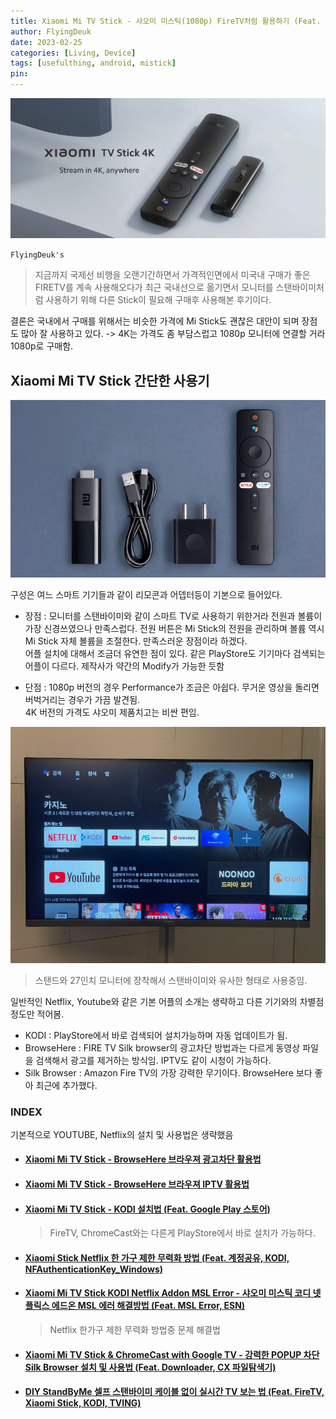 ```yaml
---
title: Xiaomi Mi TV Stick - 샤오미 미스틱(1080p) FireTV처럼 활용하기 (Feat. KODI, BrowseHere) <2023.9.2 Updated>
author: FlyingDeuk
date: 2023-02-25 
categories: [Living, Device]
tags: [usefulthing, android, mistick]
pin:
---
```


![mistick](/img/living/mistick/mistick.jpg)


`FlyingDeuk's`
> 지금까지 국제선 비행을 오랜기간하면서 가격적인면에서 미국내 구매가 좋은 FIRETV를 계속 사용해오다가 최근 국내선으로 옮기면서 모니터를 스탠바이미처럼 사용하기 위해 다른 Stick이 필요해 구매후 사용해본 후기이다. 

결론은 국내에서 구매를 위해서는 비슷한 가격에 Mi Stick도 괜찮은 대안이 되며 장점도 많아 잘 사용하고 있다. -> 4K는 가격도 좀 부담스럽고 1080p 모니터에 연결할 거라 1080p로 구매함. 

## Xiaomi Mi TV Stick 간단한 사용기

![mistick](/img/living/mistick/mistick0.jpg)

구성은 여느 스마트 기기들과 같이 리모콘과 어뎁터등이 기본으로 들어있다. 

- 장점 : 모니터를 스탠바이미와 같이 스마트 TV로 사용하기 위한거라 전원과 볼륨이 가장 신경쓰였으나 만족스럽다. 전원 버튼은 Mi Stick의 전원을 관리하며 볼륨 역시 Mi Stick 자체 볼륨을 조절한다. 만족스러운 장점이라 하겠다. <br>
어플 설치에 대해서 조금더 유연한 점이 있다. 같은 PlayStore도 기기마다 검색되는 어플이 다르다. 제작사가 약간의 Modify가 가능한 듯함

- 단점 : 1080p 버전의 경우 Performance가 조금은 아쉽다. 무거운 영상을 돌리면 버벅거리는 경우가 가끔 발견됨. <br>
4K 버전의 가격도 샤오미 제품치고는 비싼 편임.

![mistick](/img/living/mistick/mistick1.jpg)
> 스탠드와 27인치 모니터에 장착해서 스탠바이미와 유사한 형태로 사용중임. 

일반적인 Netflix, Youtube와 같은 기본 어플의 소개는 생략하고 다른 기기와의 차별점 정도만 적어봄. 

- KODI : PlayStore에서 바로 검색되어 설치가능하며 자동 업데이트가 됨. 
- BrowseHere : FIRE TV Silk browser의 광고차단 방법과는 다르게 동영상 파일을 검색해서 광고를 제거하는 방식임. IPTV도 같이 시청이 가능하다. 
- Silk Browser : Amazon Fire TV의 가장 강력한 무기이다. BrowseHere 보다 좋아 최근에 추가했다. 

### INDEX
기본적으로 YOUTUBE, Netflix의 설치 및 사용법은 생략했음

- #### [Xiaomi Mi TV Stick - BrowseHere 브라우져 광고차단 활용법](/posts/MiStick-browsehere/)

- #### [Xiaomi Mi TV Stick - BrowseHere 브라우져 IPTV 활용법](/posts/MiStick-iptv/)

- #### [Xiaomi Mi TV Stick - KODI 설치법 (Feat. Google Play 스토어)](/posts/MiStick-kodi/)
    > FireTV, ChromeCast와는 다른게 PlayStore에서 바로 설치가 가능하다. 
- #### [Xiaomi Stick Netflix 한 가구 제한 무력화 방법 (Feat. 계정공유, KODI, NFAuthenticationKey_Windows)](/posts/Xiaomi-netflix/)

- #### [Xiaomi Mi TV Stick KODI Netflix Addon MSL Error - 샤오미 미스틱 코디 넷플릭스 에드온 MSL 에러 해결방법 (Feat. MSL Error, ESN)](/posts/mslerror/)
    > Netflix 한가구 제한 무력화 방법중 문제 해결법

- #### [Xiaomi Mi TV Stick & ChromeCast with Google TV - 강력한 POPUP 차단 Silk Browser 설치 및 사용법 (Feat. Downloader, CX 파일탐색기)](/posts/Silk/)

- #### [DIY StandByMe 셀프 스탠바이미 케이블 없이 실시간 TV 보는 법 (Feat. FireTV, Xiaomi Stick, KODI, TVING)](/posts/iptvtving/)